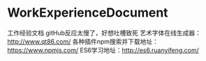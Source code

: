# WorkExperienceDocument
工作经验文档
gitHub反应太慢了，好想吐槽致死
艺术字体在线生成器：http://www.qt86.com/
各种插件npm搜索并下载地址：https://www.npmjs.com/
ES6学习地址：http://es6.ruanyifeng.com/
